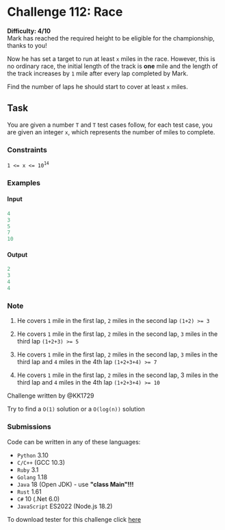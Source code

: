 # Challenge 112: Race

**Difficulty: 4/10**  
Mark has reached the required height to be eligible for the championship, thanks to you!

Now he has set a target to run at least `x` miles in the race.
However, this is no ordinary race, the initial length of the track is **one** mile and the length of the track increases by `1` mile after every lap completed by Mark.

Find the number of laps he should start to cover at least `x` miles.

## Task

You are given a number `T` and `T` test cases follow, for each test case,
you are given an integer `x`, which represents the number of miles to complete.

### Constraints

`1 <= x <= 10`<sup>`14`</sup>

### Examples

#### Input

```rs
4
3
5
7
10
```

#### Output

```rs
2
3
4
4
```

### Note

1. He covers `1` mile in the first lap, `2` miles in the second lap `(1+2) >= 3`

2. He covers `1` mile in the first lap, `2` miles in the second lap, `3` miles in the third lap `(1+2+3) >= 5`

3. He covers `1` mile in the first lap, `2` miles in the second lap, `3` miles in the third lap and `4` miles in the 4th lap `(1+2+3+4) >= 7`

4. He covers `1` mile in the first lap, `2` miles in the second lap, 3 miles in the third lap and `4` miles in the 4th lap `(1+2+3+4) >= 10`

Challenge written by @KK1729

Try to find a `O(1)` solution or a `O(log(n))` solution

### Submissions

Code can be written in any of these languages:

- `Python` 3.10
- `C/C++` (GCC 10.3)
- `Ruby` 3.1
- `Golang` 1.18
- `Java` 18 (Open JDK) - use **"class Main"!!!**
- `Rust` 1.61
- `C#` 10 (.Net 6.0)
- `JavaScript` ES2022 (Node.js 18.2)

To download tester for this challenge click [here](https://downgit.github.io/#/home?url=https://github.com/Pomroka/TWT_Challenges_Tester/tree/main/Challenge_112)
